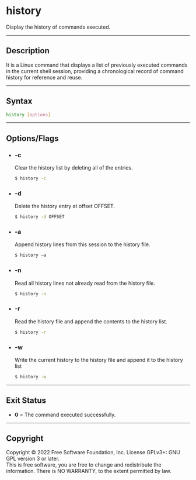 # history

Display the history of commands executed.

---


## Description
It is a Linux command that displays a list of previously executed commands in the current shell session,
providing a chronological record of command history for reference and reuse.

---


## Syntax

```bash
history [options] 
```   
---


## Options/Flags
- ###  -c
    Clear the history list by deleting all of the entries.
    ```bash
    $ history -c
    ```
- ###  -d
   Delete the history entry at offset OFFSET.
    ```bash
    $ history -d OFFSET
    ```
- ###  -a
   Append history lines from this session to the history file.
    ```bash
    $ history –a
    ```
- ###  -n
    Read all history lines not already read from the history file.
    ```bash
    $ history -n
    ```
- ###  -r
    Read the history file and append the contents to the history list.
    ```bash
    $ history -r
    ```
- ###  -w
    Write the current history to the history file and append it to the history list
    ```bash
    $ history -w
    ```

---


## Exit Status

- **0** = The command executed successfully.
  
---


## Copyright
Copyright © 2022 Free Software Foundation, Inc. License GPLv3+: GNU GPL version 3 or later.<br/>
This is free software, you are free to change and redistribute the information. There is NO WARRANTY, to the extent permitted by law.
